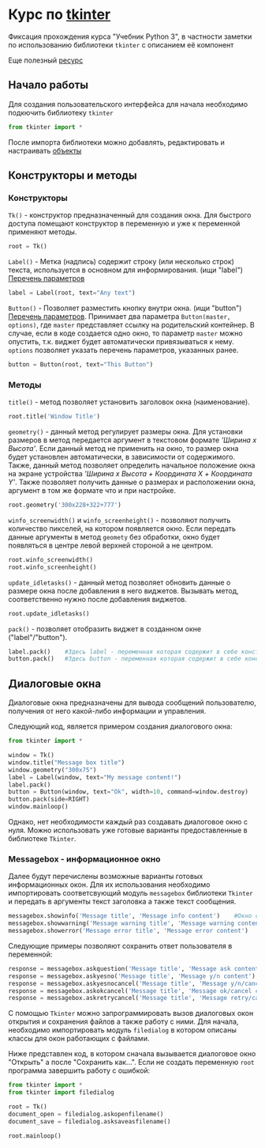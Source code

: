 # Курс по [tkinter](https://learn4kid-python.firebaseapp.com/tkinter_1/install_python_pycharm/#редакторы-кода)

Фиксация прохождения курса "Учебник Python 3", в частности заметки по использованию библиотеки `tkinter` с описанием её компонент

Еще полезный [ресурс](https://younglinux.info/tkinter/window)

## Начало работы

Для создания пользовательского интерфейса для начала необходимо подкючить библиотеку `tkinter`

```Python
from tkinter import *
```

После импорта библиотеки можно добавлять, редактировать и настраивать [объекты](#-конструкторы-и-методы)

## Конструкторы и методы

### Конструкторы

`Tk()` - конструктор предназначенный для создания окна. Для быстрого доступа помещают конструктор в переменную и уже к переменной применяют методы.

```Python
root = Tk()
```

`Label()` - Метка (надпись) содержит строку (или несколько строк) текста, используется в основном для информирования. (ищи "label") [Перечень параметров](parametrs.md/##-Label())

```Python
label = Label(root, text="Any text")
```

`Button()` - Позволяет разместить кнопку внутри окна. (ищи "button") [Перечень параметров](parametrs.md/##-Button()). Принимает два параметра `Button(master, options)`, где `master` представляет ссылку на родительский контейнер. В случае, если в коде создается одно окно, то параметр `master` можно опустить, т.к. виджет будет автоматически привязываться к нему. `options` позволяет указать перечень параметров, указанных ранее.

```Python
button = Button(root, text="This Button")
```

### Методы

`title()` - метод позволяет установить заголовок окна (наименование).

```Python
root.title('Window Title')
```

`geometry()` - данный метод регулирует размеры окна. Для установки размеров в метод передается аргумент в текстовом формате *'Ширина х Высота'*. Если данный метод не применить на окно, то размер окна будет установлен автоматически, в зависимости от содержимого. Также, данный метод позволяет определить начальное положение окна на экране устройства *'Ширина х Высота + Координата X + Координата Y'*. Также позволяет получить данные о размерах и расположении окна, аргумент в том же формате что и при настройке.

```Python
root.geometry('300x228+322+777')
```

`winfo_screenwidth()` и `winfo_screenheight()` - позволяют получить количество пикселей, на котором появляется окно. Если передать данные аргументы в метод `geomety` без обработки, окно будет появляться в центре левой верхней стороной а не центром.

```Python
root.winfo_screenwidth()
root.winfo_screenheight()
```

`update_idletasks()` - данный метод позволяет обновить данные о размере окна после добавления в него виджетов. Вызывать метод, соответственно нужно после добавления виджетов.

```Python
root.update_idletasks()
```

`pack()` - позволяет отобразить виджет в созданном окне ("label"/"button").

```Python
label.pack()    #Здесь label - переменная которая содержит в себе конструктор метки с заднными параметрами
button.pack()   #Здесь button - переменная которая содержит в себе конструктор кнопки с заднными параметрами
```

## Диалоговые окна

Диалоговые окна предназначены для вывода сообщений пользователю, получения от него какой-либо информации и управления.

Следующий код, является примером создания диалогового окна:

```Python
from tkinter import *

window = Tk()
window.title("Message box title")
window.geometry("300x75")
label = Label(window, text="My message content!")
label.pack()
button = Button(window, text="Ok", width=10, command=window.destroy)
button.pack(side=RIGHT)
window.mainloop()
```

Однако, нет необходимости каждый раз создавать диалоговое окно с нуля. Можно использовать уже готовые варианты предоставленные в библиотеке `Tkinter`.

### Messagebox - информационное окно

Далее будут перечислены возможные варианты готовых информационных окон. Для их использования необходимо импортировать соответсвующий модуль `messagebox` библиотеки `Tkinter` и передать в аргументы текст заголовка а также текст сообщения.

```Python
messagebox.showinfo('Message title', 'Message info content')    #Окно с иконкой информации
messagebox.showwarning('Message warning title', 'Message warning content')      #Предупреждающее окно
messagebox.showerror('Message error title', 'Message error content')        #Окно ошибки
```

Следующие примеры позволяют сохранить ответ пользователя в переменной:

```Python
response = messagebox.askquestion('Message title', 'Message ask content')  #Окно с вопросом
response = messagebox.askyesno('Message title', 'Message y/n content')     #Окно с выбором вариантов Да/Нет
response = messagebox.askyesnocancel('Message title', 'Message y/n/cancel content')    #Окно с выбором вариантов Да/Нет/Отмена
response = messagebox.askokcancel('Message title', 'Message ok/cancel content')        #Окно с выбором вариантов Ок/Отмена
response = messagebox.askretrycancel('Message title', 'Message retry/cancel content')      #Окно с выбором варинтов Повторить/Отмена
```

С помощью `Tkinter` можно запрограммировать вызов диалоговых окон открытия и сохранения файлов а также работу с ними. Для начала, необходимо импортировать модуль `filedialog` в котором описаны классы для окон работающих с файлами.

Ниже представлен код, в котором сначала вызывается диалоговое окно "Открыть" а после "Сохранить как...". Если не создать переменную `root` программа завершить работу с ошибкой:

```Python
from tkinter import *
from tkinter import filedialog

root = Tk()
document_open = filedialog.askopenfilename()
document_save = filedialog.asksaveasfilename()

root.mainloop()
```